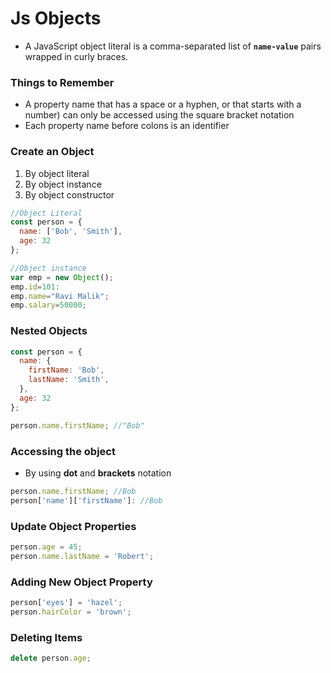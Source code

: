 # Js Objects
- A JavaScript object literal is a comma-separated list of **`name-value`** pairs wrapped in curly braces. 

### Things to Remember
- A property name that has a space or a hyphen, or that starts with a number) can only be accessed using the square bracket notation
- Each property name before colons is an identifier


### Create an Object
1. By object literal
2. By object instance
3. By object constructor

```javascript
//Object Literal
const person = {
  name: ['Bob', 'Smith'],
  age: 32
};

//Object instance
var emp = new Object();
emp.id=101:
emp.name="Ravi Malik";
emp.salary=50000;
```

### Nested Objects

```javascript
const person = {
  name: {
    firstName: 'Bob',
    lastName: 'Smith',
  },
  age: 32
};

person.name.firstName; //"Bob"
```

### Accessing the object
- By using **dot** and **brackets** notation

```javascript
person.name.firstName; //Bob
person['name']['firstName']: //Bob
```

### Update Object Properties
```javascript
person.age = 45;
person.name.lastName = 'Robert';
```

### Adding New Object Property
```javascript
person['eyes'] = 'hazel';
person.hairColor = 'brown';
```
### Deleting Items
```javascript
delete person.age;
```
